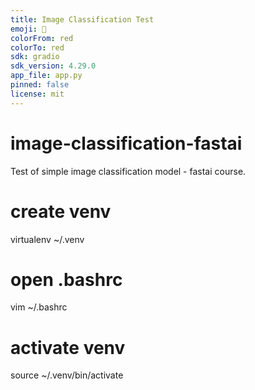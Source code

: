 ```yaml
---
title: Image Classification Test
emoji: 👀
colorFrom: red
colorTo: red
sdk: gradio
sdk_version: 4.29.0
app_file: app.py
pinned: false
license: mit
---
```


# image-classification-fastai
Test of simple image classification model - fastai course.

# create venv 
virtualenv ~/.venv

# open .bashrc
vim ~/.bashrc

# activate venv 
source ~/.venv/bin/activate